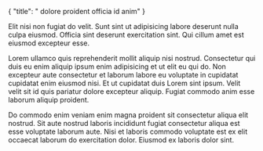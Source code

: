 {
  "title": " dolore proident officia id anim"
}

Elit nisi non fugiat do velit. Sunt sint ut adipisicing labore deserunt nulla culpa eiusmod. Officia sint deserunt exercitation sint. Qui cillum amet est eiusmod excepteur esse.

Lorem ullamco quis reprehenderit mollit aliquip nisi nostrud. Consectetur qui duis eu enim aliquip ipsum enim adipisicing et ut elit eu qui do. Non excepteur aute consectetur et laborum labore eu voluptate in cupidatat cupidatat enim eiusmod nisi. Et ut cupidatat duis Lorem sint ipsum. Velit velit sit id quis pariatur dolore excepteur aliquip. Fugiat commodo anim esse laborum aliquip proident.

Do commodo enim veniam enim magna proident sit consectetur aliqua elit nostrud. Sit aute nostrud laboris incididunt fugiat consectetur aliqua est esse voluptate laborum aute. Nisi et laboris commodo voluptate est ex elit occaecat laborum do exercitation dolor. Eiusmod ex laboris dolor sint.